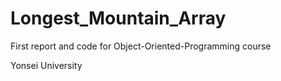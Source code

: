 # Longest_Mountain_Array

First report and code for Object-Oriented-Programming course

Yonsei University
